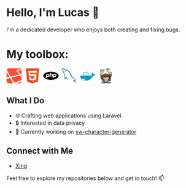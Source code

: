 
# Hello, I'm Lucas 👋

I'm a dedicated developer who enjoys both creating and fixing bugs.

# My toolbox:

<div>
<img src="https://github.com/devicons/devicon/blob/master/icons/laravel/laravel-plain.svg" title="Laravel" alt="Laravel" width="40" height="40"/>&nbsp;
<img src="https://github.com/devicons/devicon/blob/master/icons/html5/html5-original.svg" title="html5" alt="html5" width="40" height="40"/>&nbsp;
<img src="https://github.com/devicons/devicon/blob/master/icons/php/php-plain.svg" title="PHP" alt="PHP" width="40" height="40"/>&nbsp;
<img src="https://github.com/devicons/devicon/blob/master/icons/mysql/mysql-plain.svg" title="mysql" alt="mysql" width="40" height="40"/>&nbsp;
<img src="https://github.com/devicons/devicon/blob/master/icons/docker/docker-plain.svg" title="Docker" alt="Docker" width="40" height="40"/>&nbsp;
<img src="https://github.com/devicons/devicon/blob/master/icons/composer/composer-original.svg" title="Composer" alt="Composer" width="40" height="40"/>&nbsp;
</div>

## What I Do

- 🌐 Crafting web applications using Laravel.
- 🔒 Interested in data privacy
- 👷 Currently working on [sw-character-generator](https://github.com/Lucas-Schmucas/sw-character-generator)

## Connect with Me

- [Xing](https://www.xing.com/profile/Lucas_Breiner)

Feel free to explore my repositories below and get in touch! 📫
